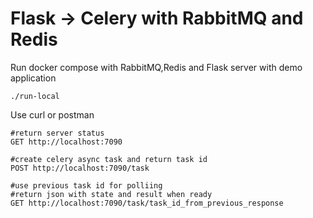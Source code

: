 # Flask -> Celery with RabbitMQ and Redis 

Run docker compose with RabbitMQ,Redis and Flask server with demo application
```
./run-local
```

Use curl or postman

```
#return server status
GET http://localhost:7090

#create celery async task and return task id
POST http://localhost:7090/task  

#use previous task id for polliing
#return json with state and result when ready
GET http://localhost:7090/task/task_id_from_previous_response

```
